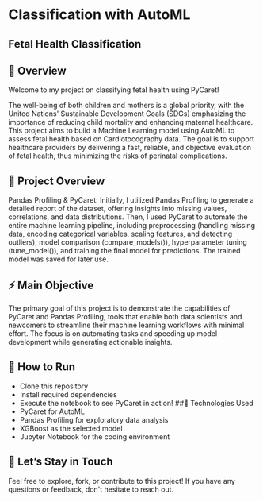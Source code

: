 # Classification with AutoML

## **Fetal Health Classification**

## 📌 Overview

Welcome to my project on classifying fetal health using PyCaret!

The well-being of both children and mothers is a global priority, with the United Nations' Sustainable Development Goals (SDGs) emphasizing the importance of reducing child mortality and enhancing maternal healthcare. This project aims to build a Machine Learning model using AutoML to assess fetal health based on Cardiotocography data. The goal is to support healthcare providers by delivering a fast, reliable, and objective evaluation of fetal health, thus minimizing the risks of perinatal complications.

## 🔧 Project Overview
Pandas Profiling & PyCaret: Initially, I utilized Pandas Profiling to generate a detailed report of the dataset, offering insights into missing values, correlations, and data distributions. Then, I used PyCaret to automate the entire machine learning pipeline, including preprocessing (handling missing data, encoding categorical variables, scaling features, and detecting outliers), model comparison (compare_models()), hyperparameter tuning (tune_model()), and training the final model for predictions. The trained model was saved for later use.

## ⚡ Main Objective
The primary goal of this project is to demonstrate the capabilities of PyCaret and Pandas Profiling, tools that enable both data scientists and newcomers to streamline their machine learning workflows with minimal effort. The focus is on automating tasks and speeding up model development while generating actionable insights.

## 📂 How to Run
*   Clone this repository
*   Install required dependencies
*   Execute the notebook to see PyCaret in action!
##🌟 Technologies Used
*   PyCaret for AutoML
*   Pandas Profiling for exploratory data analysis
*   XGBoost as the selected model
*   Jupyter Notebook for the coding environment
## 🔗 Let’s Stay in Touch

Feel free to explore, fork, or contribute to this project! If you have any questions or feedback, don't hesitate to reach out.